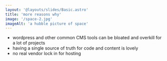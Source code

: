 ```yaml
---
layout: '@layouts/slides/Basic.astro'
title: 'more reasons why'
image: '/space-2.jpg'
imageAlt: 'a hubble picture of space'
---
```

- wordpress and other common CMS tools can be bloated and overkill for a lot of projects
- having a single source of truth for code and content is lovely
- no real vendor lock in for hosting

